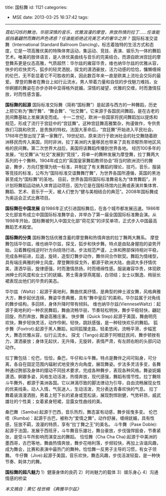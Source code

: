 title: 国标舞
id: 1121
categories:
  - MSE
date: 2013-03-25 16:37:42
tags:
---

_霓虹闪烁的舞池，华丽深情的音乐，优雅浪漫的摩登，奔放热情的拉丁……任谁能抵挡着翩然而舞的声色诱惑？任谁能拒绝这完美艺术的奢华之旅？_
国际标准交谊舞（International Standard Ballroom Dancing)，标志着独特的生活方式和态度，它是一项高雅优美的特殊体育运动，集运动、竞技、表演、娱乐为一体的舞蹈艺术。唯美的肢体语言，是人体优美曲线与音乐的完美结合。而源自欧洲宫廷的摩登舞系更是仪态高雅，气质超然：华尔兹的雍容华贵，维也纳华尔兹的优雅从容，快步的欢快灵巧，狐步的轻灵洒脱，探戈的潇洒豪放，活力动感的恰恰，慵懒缠绵的伦巴，无不彰显着它不可胜收的美，因此数百年来一直是欧美上流社会交际的最爱。
摩登的舞者在舞台上如行云流水，男人带着力量和自信的步伐魅力难挡，女伴婀娜的舞姿在亦步亦转中显得格外妩媚，深情的凝望，优雅的交缠，时而激情狂放，时而性感含蓄。

**国标舞的起源**
国际标准交际舞（简称“国标舞”）是起源与西方的一种舞蹈，历史上把它称为“舞厅舞”、“舞会舞”、“社交舞”。它来源于各国民间舞蹈，是在古老的民间舞基础上发展演变而成。
十一二世纪，欧洲一些国家将民间舞蹈加以提炼和规范，形成了流行于宫廷中的“宫廷舞”。这种宫廷舞高雅繁杂，拘谨做作，专供贵族们习跳和欣赏，是贵族的特权。法国大革命后，“宫廷舞”开始进入平民社会。1768年巴黎出现了第一家舞厅。19世纪初，原来流行于欧洲社会的社交舞随着欧洲移民而传入美国，同时非洲，拉丁美洲的大量移民也带来了具有浓郁热带地区风格的民间舞。第二次世界大战后，美国将该舞蹈传播到世界各地。
经历100多年的发展，“社交舞”从“社交”发展到“竞技”，将单一的舞种发展为摩登舞，拉丁舞两大系列的十个舞种。1904年成立的“英国皇家舞蹈教师协会”将当时欧洲流行的舞姿，舞步，方向灯整理为统一标准，并制定了有关舞蹈的理论，技巧，音乐，服装等竞技的标准，公布为“国际标准交谊舞舞厅舞”，为世界各国所遵循，英国的黑池甚至成为“国标舞”的圣地。
目前，世界各国将国际标准舞易名为“体育舞蹈”，并计划将舞蹈运动纳入体育运动项目，因为它是在国标场馆内比赛或表演并集体育、舞蹈、艺术、音乐于一天，被人们誉为“健与美相结合的典范”。2008年国标舞成为奥运会正式比赛项目。

**国标舞在中国发展**
自1986年正式引进国标舞后，在各个城市都发展迅速。1986年文化部宣布成立中国国际标准舞学会，并举办了第一届全国国际标准舞会演。从1998年开始，国标舞被列入中国文化部“荷花奖”的评奖单项，正式步入中国最高舞蹈艺术殿堂。

**国标舞的分类**
国标舞包括优雅含蓄的摩登舞和热情奔放的拉丁舞两大舞系。
摩登舞包括华尔兹，维也纳华尔兹，探戈，狐步和快步舞。特点是由贴身握抱的姿势开始，沿着舞程线逆时针方向绕场行进。步法规范严谨，上体和胯部保持相对平稳，完成各种前进，后退，旋转，造型灯舞步动作，舞伴间合作默契。舞蹈为情绪型，具有端庄典雅的绅士风度。摩登舞除探戈外，都源于欧洲大陆，曲调大多抒情优美，潇洒华丽，旋律感强，时而激情昂扬，时而缠绵性感。服装雍容华贵，体现欧洲绅士的风度和女士们的妩媚。男士需身穿燕尾服，白领结；女士以飘逸、绚丽长裙表现出他们的华贵的美态。

华尔兹（Waltz)：起源于奥地利，舞曲优美抒情，是典型的绅士淑女舞，风格典雅大方，舞步起伏连绵，舞姿华贵典雅，具有“舞中皇后”的美称。华尔兹属于对角线的舞步结构，多回转，身体升降时带有倾斜。
维也纳华尔兹(VienneseWaltz)：起源于奥地利的一种农民舞蹈，舞曲流畅华丽，节奏轻松明快，舞步平稳轻快，翩跹回旋，热烈奔放，舞姿高雅庄重。
快步舞（Quick Step):起源于美国，舞曲明亮欢快，舞步轻快灵活，动作伶俐，轻快，跳跃感强，是一种轻快欢乐的舞蹈。
狐步舞（Foxtrot):起源于黑人舞蹈，如同狐狸走路，轻柔悠闲，流畅平滑，步幅宽大，舞态优雅从容，似行云流水。
探戈（Tango):起源于阿根廷民间，舞步顿挫有力，潇洒豪放；身体无起伏，无升降，无旋转，表情严肃，有左顾右盼的头部闪动动作。

拉丁舞包括：伦巴，恰恰，桑巴，牛仔和斗牛舞。特点是舞伴之间可贴身，可分离，各自在固定范围内辐射式地变换方向角度，展现舞姿。步法多灵活多变，各舞种通过胯部及身体的摆动不同技术要求，完成各种舞步，表现各种风格。舞姿妩媚潇洒，婀娜多姿，风格生动活泼，热情奔放，现代感强，舞蹈有情节性。拉丁舞除斗牛舞外，都源于美洲各国。它以淋漓尽致的脚法律动为引导，自由流畅展现女性的优美线条，动人入情，气氛迷人，生动活泼，充分表达青春欢快的气息。
拉丁舞着装浪漫洒脱，男着上短下长的紧身或宽松装，展现剽悍刚健，气势轩昂，威武雄壮的个性美；女着紧身短裙，显露女性曲线的美。

桑巴舞（Samba):起源于巴西，音乐热烈，舞态富有动感，舞步摇曳多变。
伦巴唔（Rumba)：起源于古巴，被称为“爱情之舞”，动作舒展，缠绵妩媚，具有性感，狂放不羁，浪漫的特质，享有“拉丁舞之王”的美名。
斗牛舞（Pase Doble):起源于法国，发展于西班牙，斗牛舞音乐雄壮，舞台豪放，步伐强悍振奋，节奏紧张，是受斗牛所影响而演变出的舞蹈。
恰恰舞（Cha Cha Cha):起源于中美洲的墨西哥，古巴等地，舞曲热情奔放，舞步花哨利落，步频较快，再加上诙谐风趣，成为舞会，比赛和表演中最热门的舞种。恰恰舞一反男子主导的习惯，有女子领舞。
牛仔舞（Jive):起源于美国，音乐欢快，舞态风趣，步伐活泼轻盈，是一种快节奏、耗体力的舞。

**国标舞的超凡魅力**
1）健康身体的良药
2）时尚魅力的载体
3）娱乐身心
4）沟通情感的桥梁

_本文摘自：黄忆 桂世楠 《典雅华尔兹》_